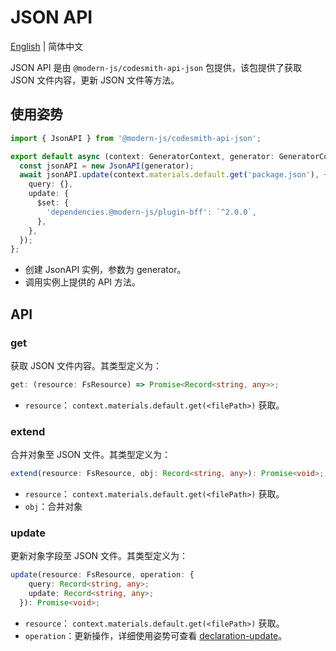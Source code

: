 # JSON API

[English](../../zh/api/json.md) | 简体中文

JSON API 是由 `@modern-js/codesmith-api-json` 包提供，该包提供了获取 JSON 文件内容，更新 JSON 文件等方法。

## 使用姿势

```ts
import { JsonAPI } from '@modern-js/codesmith-api-json';

export default async (context: GeneratorContext, generator: GeneratorCore) => {
  const jsonAPI = new JsonAPI(generator);
  await jsonAPI.update(context.materials.default.get('package.json'), {
    query: {},
    update: {
      $set: {
        'dependencies.@modern-js/plugin-bff': `^2.0.0`,
      },
    },
  });
};
```

- 创建 JsonAPI 实例，参数为 generator。
- 调用实例上提供的 API 方法。

## API

### get

获取 JSON 文件内容。其类型定义为：

```ts
get: (resource: FsResource) => Promise<Record<string, any>>;
```

- `resource`： `context.materials.default.get(<filePath>)` 获取。

### extend

合并对象至 JSON 文件。其类型定义为：

```ts
extend(resource: FsResource, obj: Record<string, any>): Promise<void>;
```

- `resource`： `context.materials.default.get(<filePath>)` 获取。
- `obj`：合并对象

### update

更新对象字段至 JSON 文件。其类型定义为：

```ts
update(resource: FsResource, operation: {
    query: Record<string, any>;
    update: Record<string, any>;
  }): Promise<void>;
```

- `resource`： `context.materials.default.get(<filePath>)` 获取。
- `operation`：更新操作，详细使用姿势可查看 [declaration-update](https://www.npmjs.com/package/declaration-update)。
